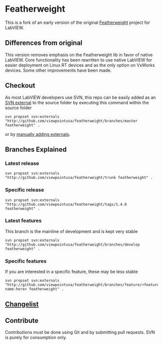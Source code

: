 # Featherweight
This is a fork of an early version of the original [Featherweight](http://github.com/featherweight/featherweight) project for LabVIEW.

## Differences from original
This version removes emphasis on the Featherweight lib in favor of native LabVIEW. Core functionality has been rewritten to use native LabVIEW for easier deployment on Linux RT devices and as the only option on VxWorks devices. Some other improvements have been made.

## Checkout
As most LabVIEW developers use SVN, this repo can be easily added as an [SVN external](http://svnbook.red-bean.com/nightly/en/svn.advanced.externals.html) to the source folder by executing this command within the source folder

```
svn propset svn:externals "http://github.com/viewpointusa/featherweight/branches/master featherweight" .
```

or by [manually adding externals](https://tortoisesvn.net/docs/release/TortoiseSVN_en/tsvn-dug-externals.html).

## Branches Explained

### Latest release
```
svn propset svn:externals "http://github.com/viewpointusa/featherweight/trunk featherweight" .
```

### Specific release
```
svn propset svn:externals "http://github.com/viewpointusa/featherweight/tags/1.4.0 featherweight" .
```

### Latest features
This branch is the mainline of development and is kept very stable
```
svn propset svn:externals "http://github.com/viewpointusa/featherweight/branches/develop featherweight" .
```

### Specific features
If you are interested in a specific feature, these may be less stable
```
svn propset svn:externals "http://github.com/viewpointusa/featherweight/branches/feature/<feature-name-here> featherweight" .
```

## [Changelist](/docs/Changelog.txt)

## Contribute
Contributions must be done using Git and by submitting pull requests. SVN is purely for consumption only.
